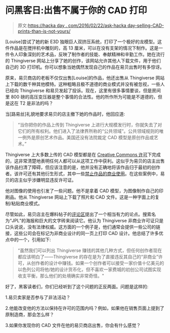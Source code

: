 # 问黑客日:出售不属于你的 CAD 打印

> 原文:[https://hacka day . com/2016/02/22/ask-hacka day-selling-CAD-prints-than-is-not-yours/](https://hackaday.com/2016/02/22/ask-hackaday-selling-cad-prints-that-are-not-yours/)

[Louise]尝试了她的新 E3D 独眼巨人双挤压系统，打印了一个极好的龙模型。这件作品是在搅拌机中雕刻的，高 13 厘米，可以在没有支架的情况下制作。这是一件令人印象深刻的艺术品，反映了制作者的技能、奉献精神和辛勤工作。她在流行的 Thingiverse 网站上分享了她的创作，该网站允许其他人下载文件，用于他们自己的 3D 打印机。你可以想象当她偶然发现自己的作品在易贝出售时有多惊讶。

原来，易贝商店的老板不仅仅出售[Louise]的作品，他还出售从 Thingiverse 网站上下载的数千种其他模特。这种粗略且极不道德的商业模式并没有被忽视，一些人已经向 Thingiverse 和易贝发起了投诉。现在，这里有很多事情要谈，但是房间里 800 磅的高压变压器是整个事情的合法性。他的所作所为可能是不道德的，但是这在 T2 是非法的吗？

当[路易丝]礼貌地要求易贝的店主撤下她的作品时，他回应道:

> “当你把你的作品上传到 Thingiverse 上进行大规模发行时，你就失去了对它们的所有权利。他们进入了法律界所称的“公共领域”。公共领域规则的唯一例外是原创艺术作品。美国还没有法院裁定 CAD 模型是原创作品或艺术。”

Thingiverse 上大多数上传的 CAD 模型都是在 [Creative Commons 许可](http://creativecommons.org/licenses/by-sa/3.0/)下完成的，这非常清楚地表明任何人都可以从这项工作中获利。这似乎为易贝的店主出售该作品扫清了障碍，但应该注意的是，他并没有正确地将该作品归于最初的创作者。该许可还有其他衍生形式，其中一些[禁止作品的商业使用](http://creativecommons.org/licenses/by-nc-nd/3.0/)。在这些案例中，易贝的店主似乎涉嫌明显违反许可证。

他对图像的使用也引发了一些问题。他不是拿着 CAD 模型，为图像制作自己的印刷品。他从 Thingiverse 网站上下载了照片和 CAD 文件。这是一种字面上的复制/粘贴商业模式。

尽管如此，易贝店主在爆料帖子的[评论区](https://www.thingiverse.com/thing:1350837/#comments)提出了一个相当有力的论点。搜索名为“JPL”的海报和巨大的文字砖来阅读它。他认为 Thingiverse 非商业许可证只是口头说说，没有法律权威。这方面的一个例子是，他们通常会提供一些公司的链接，这些公司会在标记为非商业设计的同一页上打印 CAD 设计。他总结了许多优点中的一个，引用如下:

> “虽然我们可以列出 Thingiverse 赚钱的其他几种方式，但任何创作者现在都应该明白了——Thingiverse 的存在是为了直接违反其自己的“非商业”许可，从创作者的设计中赚钱。如果一个创作者可以接受一家价值十亿美元的以色列公司将他/她的设计货币化，但不喜欢一家费城的初创公司试图实现收支平衡，那么他们的处境确实非常奇怪。"

好了，黑客读者们，你们已经听到了这个问题的正反两面。问题是这样的:

1.易贝卖家是否参与了非法活动？

2.他能改变他的方法以保持在许可的范围内吗？例如，如果他在销售页面上提到了原制造商，那会怎么样？

3.如果你发现你的 CAD 文件在他的易贝商店出售，你会有什么感觉？